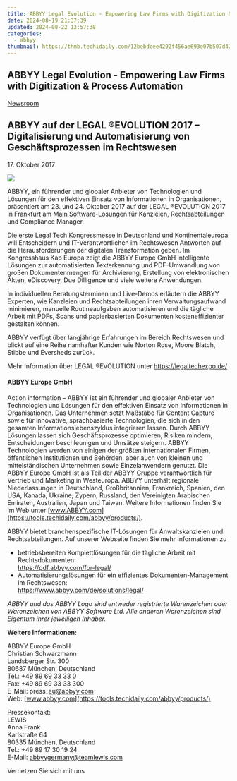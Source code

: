 ```yaml
---
title: ABBYY Legal Evolution - Empowering Law Firms with Digitization & Process Automation
date: 2024-08-19 21:37:39
updated: 2024-08-22 12:57:38
categories:
  - abbyy
thumbnail: https://thmb.techidaily.com/12bebdcee4292f456ae693e07b507d42d27bcfe897e62f47668299d0542c70dd.jpg
---
```


## ABBYY Legal Evolution - Empowering Law Firms with Digitization & Process Automation

[Newsroom](https://tools.techidaily.com/abbyy/products/)

## ABBYY auf der LEGAL ®EVOLUTION 2017 – Digitalisierung und Automatisierung von Geschäftsprozessen im Rechtswesen

17\. Oktober 2017

![](https://content.abbyy.com/-/media/project/abbyy/abbyy/branchtemplates/shutterstock_1272462163_1296-x-729.jpg?h=729&iar=0&w=1296)

ABBYY, ein führender und globaler Anbieter von Technologien und Lösungen für den effektiven Einsatz von Informationen in Organisationen, präsentiert am 23\. und 24\. Oktober 2017 auf der LEGAL ®EVOLUTION 2017 in Frankfurt am Main Software-Lösungen für Kanzleien, Rechtsabteilungen und Compliance Manager.

Die erste Legal Tech Kongressmesse in Deutschland und Kontinentaleuropa will Entscheidern und IT-Verantwortlichen im Rechtswesen Antworten auf die Herausforderungen der digitalen Transformation geben. Im Kongresshaus Kap Europa zeigt die ABBYY Europe GmbH intelligente Lösungen zur automatisierten Texterkennung und PDF-Umwandlung von großen Dokumentenmengen für Archivierung, Erstellung von elektronischen Akten, eDiscovery, Due Dilligence und viele weitere Anwendungen.

In individuellen Beratungsterminen und Live-Demos erläutern die ABBYY Experten, wie Kanzleien und Rechtsabteilungen ihren Verwaltungsaufwand minimieren, manuelle Routineaufgaben automatisieren und die tägliche Arbeit mit PDFs, Scans und papierbasierten Dokumenten kosteneffizienter gestalten können.

ABBYY verfügt über langjährige Erfahrungen im Bereich Rechtswesen und blickt auf eine Reihe namhafter Kunden wie Norton Rose, Moore Blatch, Stibbe und Eversheds zurück.

Mehr Information über LEGAL ®EVOLUTION unter <https://legaltechexpo.de/>

#### ABBYY Europe GmbH

Action information – ABBYY ist ein führender und globaler Anbieter von Technologien und Lösungen für den effektiven Einsatz von Informationen in Organisationen. Das Unternehmen setzt Maßstäbe für Content Capture sowie für innovative, sprachbasierte Technologien, die sich in den gesamten Informationslebenszyklus integrieren lassen. Durch ABBYY Lösungen lassen sich Geschäftsprozesse optimieren, Risiken mindern, Entscheidungen beschleunigen und Umsätze steigern. ABBYY Technologien werden von einigen der größten internationalen Firmen, öffentlichen Institutionen und Behörden, aber auch von kleinen und mittelständischen Unternehmen sowie Einzelanwendern genutzt. Die ABBYY Europe GmbH ist als Teil der ABBYY Gruppe verantwortlich für Vertrieb und Marketing in Westeuropa. ABBYY unterhält regionale Niederlassungen in Deutschland, Großbritannien, Frankreich, Spanien, den USA, Kanada, Ukraine, Zypern, Russland, den Vereinigten Arabischen Emiraten, Australien, Japan und Taiwan. Weitere Informationen finden Sie im Web unter [www.ABBYY.com](https://tools.techidaily.com/abbyy/products/).

ABBYY bietet branchenspezifische IT-Lösungen für Anwaltskanzleien und Rechtsabteilungen. Auf unserer Webseite finden Sie mehr Informationen zu

* betriebsbereiten Komplettlösungen für die tägliche Arbeit mit Rechtsdokumenten:  
<https://pdf.abbyy.com/for-legal/>
* Automatisierungslösungen für ein effizientes Dokumenten-Management im Rechtswesen:  
<https://www.abbyy.com/de/solutions/legal/>

_ABBYY und das ABBYY Logo sind entweder registrierte Warenzeichen oder Warenzeichen von ABBYY Software Ltd. Alle anderen Warenzeichen sind Eigentum ihrer jeweiligen Inhaber._ 

  
**Weitere Informationen:**

ABBYY Europe GmbH  
Christian Schwarzmann  
Landsberger Str. 300   
80687 München, Deutschland   
Tel.: +49 89 69 33 33 0  
Fax: +49 89 69 33 33 300  
E-Mail: press\_eu@abbyy.com  
Web: [www.abbyy.com](https://tools.techidaily.com/abbyy/products/)

Pressekontakt:  
LEWIS  
Anna Frank  
Karlstraße 64  
80335 München, Deutschland  
Tel.: +49 89 17 30 19 24  
E-Mail: abbyygermany@teamlewis.com

  
Vernetzen Sie sich mit uns

<ins class="adsbygoogle"
     style="display:block"
     data-ad-format="autorelaxed"
     data-ad-client="ca-pub-7571918770474297"
     data-ad-slot="1223367746"></ins>



<ins class="adsbygoogle"
     style="display:block"
     data-ad-client="ca-pub-7571918770474297"
     data-ad-slot="8358498916"
     data-ad-format="auto"
     data-full-width-responsive="true"></ins>
